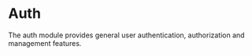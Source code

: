 # Auth

The auth module provides general user authentication, authorization and management features.

